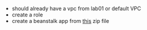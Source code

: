 - should already have a vpc from lab01 or default VPC
- create a role
- create a beanstalk app from [this](https://github.com/ashydv/FoodOnWings/raw/master/FoodOnWings.zip) zip file
